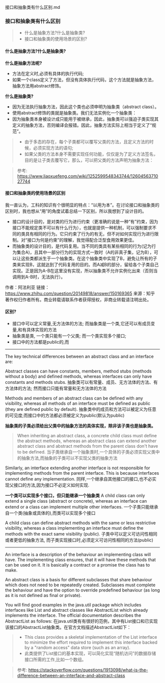 接口和抽象类有什么区别.md

### 接口和抽象类有什么区别

> - 什么是抽象方法?什么是抽象类?
> - 接口和抽象类的使用场景的区别?

#### 什么是抽象方法?什么是抽象类?

**什么是抽象方法呢?**
- 方法在定义时,必须有具体的执行代码;
- 如果一个class定义了方法，但没有具体执行代码，这个方法就是抽象方法，抽象方法用abstract修饰。

**什么是抽象类?**
- 因为无法执行抽象方法，因此这个类也必须申明为抽象类（abstract class）。
- 使用abstract修饰的类就是抽象类。我们无法实例化一个抽象类：
- 因为抽象类本身被设计成只能用于被继承，因此，抽象类可以强迫子类实现其定义的抽象方法，否则编译会报错。因此，抽象方法实际上相当于定义了“规范”。

>- 由于多态的存在，每个子类都可以覆写父类的方法，且定义方法的时候，必须实现方法的语句;
> - 如果父类的方法本身不需要实现任何功能，仅仅是为了定义方法签名，目的是让子类去覆写它，那么，可以把父类的方法声明为抽象方法：

> 参考: https://www.liaoxuefeng.com/wiki/1252599548343744/1260456371027744


#### 接口和抽象类的使用场景的区别

我一直认为，工科的知识有个很明显的特点：“以用为本”。在讨论接口和抽象类的区别时，我也想从“用”的角度试着总结一下区别，所以我想到了设计目的。
- 接口的设计目的，是对类的行为进行约束（更准确的说是一种“有”约束，因为接口不能规定类不可以有什么行为），也就是提供一种机制，可以强制要求不同的类具有相同的行为。它只约束了行为的有无，但不对如何实现行为进行限制。对“接口为何是约束”的理解，我觉得配合泛型食用效果更佳。
- 而抽象类的设计目的，是代码复用。当不同的类具有某些相同的行为(记为行为集合A)，且其中一部分行为的实现方式一致时（A的非真子集，记为B），可以让这些类都派生于一个抽象类。在这个抽象类中实现了B，避免让所有的子类来实现B，这就达到了代码复用的目的。而A减B的部分，留给各个子类自己实现。正是因为A-B在这里没有实现，所以抽象类不允许实例化出来（否则当调用到A-B时，无法执行）。

作者：阿法利亚
链接：https://www.zhihu.com/question/20149818/answer/150169365
来源：知乎
著作权归作者所有。商业转载请联系作者获得授权，非商业转载请注明出处。




#### 区别?
- 接口中可以定义常量,无方法体的方法; 而抽象类是一个类,它还可以有成员变量,和有具体实现的方法
- 抽象类是类, 一个类只能有一个父类; 而一个类实现多个接口;
- 接口中的方法都是public的,而



***
The key technical differences between an abstract class and an interface are:

Abstract classes can have constants, members, method stubs (methods without a body) and defined methods, whereas interfaces can only have constants and methods stubs. 抽象类可以有常量、成员、无方法体的方法、有方法体的方法; 然而接口只能有常量和无方法体的方法

Methods and members of an abstract class can be defined with any visibility, whereas all methods of an interface must be defined as public (they are defined public by default). 抽象类中的成员和方法可以被定义为任意的可见度;而接口中的方法都必须被定义为public(默认为public)

**抽象类的子类必须给出父类中的抽象方法的具体实现，除非该子类也是抽象类。**
> When inheriting an abstract class, a concrete child class must define the abstract methods, whereas an abstract class can extend another abstract class and abstract methods from the parent class don't have to be defined.
当子类继承自一个抽象类时,一个具体的子类必须实现父类中的抽象方法,而抽象的子类可以不实现父类的抽象方法


Similarly, an interface extending another interface is not responsible for implementing methods from the parent interface. This is because interfaces cannot define any implementation.
同样,一个继承自其他接口的接口,也不必实现父接口的方法,因为接口不必定义如何实现.

**一个类可以实现多个接口，但只能继承一个抽象类**
A child class can only extend a single class (abstract or concrete), whereas an interface can extend or a class can implement multiple other interfaces.
一个子类只能继承自一个类(抽象或具体的),而类可以实现多个接口

A child class can define abstract methods with the same or less restrictive visibility, whereas a class implementing an interface must define the methods with the exact same visibility (public).
子类中可以定义可访问性相同或者更低的抽象方法, 而子类实现接口时,必须定义可访问性相同的方法(public)

***

An interface is a description of the behaviour an implementing class will have. The implementing class ensures, that it will have these methods that can be used on it. It is basically a contract or a promise the class has to make.

An abstract class is a basis for different subclasses that share behaviour which does not need to be repeatedly created. Subclasses must complete the behaviour and have the option to override predefined behaviour (as long as it is not defined as final or private).

You will find good examples in the java.util package which includes interfaces like List and abstract classes like AbstractList which already implements the interface. The official documentation describes the AbstractList as follows:
在java.util类有有很好的范例，其中有List接口和已实现该接口的AbstractList抽象类。在官方文档描述AbstractList如下：

> - This class provides a skeletal implementation of the List interface to minimize the effort required to implement this interface backed by a "random access" data store (such as an array).
> - 此类提供了List接口的基本实现，可以简化实现“随机访问”的数据存储接口所需的工作,比如一个数组。

> 参考: https://stackoverflow.com/questions/1913098/what-is-the-difference-between-an-interface-and-abstract-class

